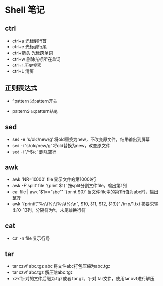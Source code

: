 # Shell 笔记

## ctrl

* ctrl+a 光标到行首
* ctrl+e 光标到行尾
* ctrl+箭头 光标跨单词
* ctrl+w 删除光标所在单词
* ctrl+r 历史搜索
* ctrl+L 清屏

## 正则表达式

* ^pattern	以pattern开头

* pattern$	以pattern结尾

## sed

* sed -e 's/old/new/g' 	将old替换为new，不改变原文件，结果输出到屏幕
* sed -i 's/old/new/g'       将old替换为new，改变原文件
* sed -i '/^$/d'                删除空行

## awk

* awk 'NR=10000' file 显示文件的第10000行
* awk -F'split' file '{print $1}' 按split分割文件file，输出第1列
* cat file | awk '$1=="abc"' '{print $0}' 当文件file中的第1行值为abc时，输出整行
* awk '{printf("%s\t%s\t%s\t%s\n", $10, $11, $12, $13)}' /tmp/1.txt  按要求输出10-13列，分隔符为\t，末尾加换行符

## cat

* cat -n file 显示行号

## tar

* tar czvf abc.tgz abc     将文件abc打包压缩为abc.tgz
* tar xzvf abc.tgz            解压缩abc.tgz
* xzvf针对的文件后缀为.tgz或者.tar.gz，针对.tar文件，使用tar xvf进行解压